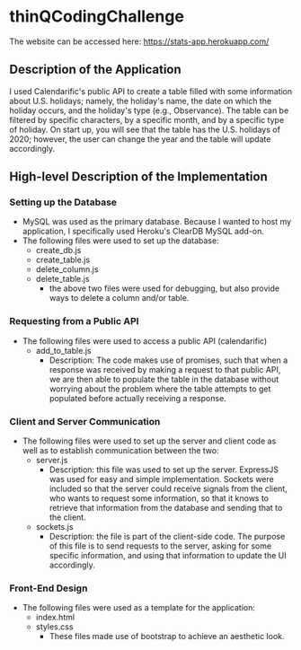 # thinQCodingChallenge
The website can be accessed here: https://stats-app.herokuapp.com/

## Description of the Application
I used Calendarific's public API to create a table filled with some information about U.S. holidays; namely, the holiday's name, the date on which the holiday occurs, and the holiday's type (e.g., Observance). The table can be filtered by specific characters, by a specific month, and by a specific type of holiday. On start up, you will see that the table has the U.S. holidays of 2020; however, the user can change the year and the table will update accordingly.

## High-level Description of the Implementation
### Setting up the Database
  * MySQL was used as the primary database. Because I wanted to host my application, I specifically used Heroku's ClearDB MySQL add-on.
  * The following files were used to set up the database:
    * create_db.js
    * create_table.js
    * delete_column.js
    * delete_table.js
        * the above two files were used for debugging, but also provide ways to delete a column and/or table.
### Requesting from a Public API
  * The following files were used to access a public API (calendarific)
    * add_to_table.js
      * Description: The code makes use of promises, such that when a response was received by making a request to that public API, we are then able to populate
          the table in the database without worrying about the problem where the table attempts to get populated before actually receiving a response.
### Client and Server Communication
  * The following files were used to set up the server and client code as well as to establish communication between the two:
    * server.js
      * Description: this file was used to set up the server. ExpressJS was used for easy and simple implementation. Sockets were included so that the server could receive signals from the client, who wants to request some information, so that it knows to retrieve that information from the database and sending that to the client.
    * sockets.js
      * Description: the file is part of the client-side code. The purpose of this file is to send requests to the server, asking for some specific information, and using that information to update the UI accordingly.
### Front-End Design
  * The following files were used as a template for the application:
    * index.html
    * styles.css
      * These files made use of bootstrap to achieve an aesthetic look.
